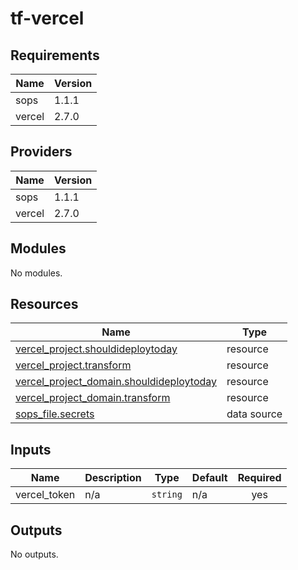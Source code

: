 # tf-vercel


<!-- BEGIN_TF_DOCS -->
## Requirements

| Name | Version |
|------|---------|
| sops | 1.1.1 |
| vercel | 2.7.0 |

## Providers

| Name | Version |
|------|---------|
| sops | 1.1.1 |
| vercel | 2.7.0 |

## Modules

No modules.

## Resources

| Name | Type |
|------|------|
| [vercel_project.shouldideploytoday](https://registry.terraform.io/providers/vercel/vercel/2.7.0/docs/resources/project) | resource |
| [vercel_project.transform](https://registry.terraform.io/providers/vercel/vercel/2.7.0/docs/resources/project) | resource |
| [vercel_project_domain.shouldideploytoday](https://registry.terraform.io/providers/vercel/vercel/2.7.0/docs/resources/project_domain) | resource |
| [vercel_project_domain.transform](https://registry.terraform.io/providers/vercel/vercel/2.7.0/docs/resources/project_domain) | resource |
| [sops_file.secrets](https://registry.terraform.io/providers/carlpett/sops/1.1.1/docs/data-sources/file) | data source |

## Inputs

| Name | Description | Type | Default | Required |
|------|-------------|------|---------|:--------:|
| vercel\_token | n/a | `string` | n/a | yes |

## Outputs

No outputs.
<!-- END_TF_DOCS -->
